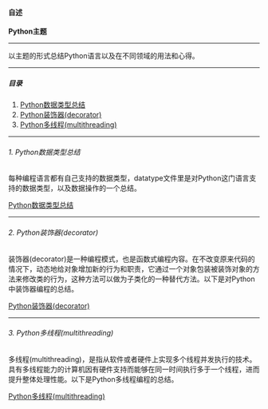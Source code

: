 <h4 id = 'CV'>自述</h4>

**Python主题**

------------

以主题的形式总结Python语言以及在不同领域的用法和心得。

-------------

<h5>目录</h5>

1. [Python数据类型总结](#c1)
2. [Python装饰器(decorator)](#c2)
3. [Python多线程(multithreading)](#c3)

--------------

<h6 id = 'c1'>1. Python数据类型总结</h6>

每种编程语言都有自己支持的数据类型，datatype文件里是对Python这门语言支持的数据类型，以及数据操作的一个总结。

[Python数据类型总结](https://github.com/AJKipper/PythonSubject/tree/master/data-type)

---------------

<h6 id = 'c2'>2. Python装饰器(decorator)</h6>

装饰器(decorator)是一种编程模式，也是函数式编程内容。在不改变原来代码的情况下，动态地给对象增加新的行为和职责，它通过一个对象包装被装饰对象的方法来修改类的行为，这种方法可以做为子类化的一种替代方法。以下是对Python中装饰器编程的总结。

[Python装饰器(decorator)](https://github.com/AJKipper/PythonSubject/tree/master/decorator)

---------------

<h6 id = 'c3'>3. Python多线程(multithreading)</h6>

多线程(multithreading)，是指从软件或者硬件上实现多个线程并发执行的技术。具有多线程能力的计算机因有硬件支持而能够在同一时间执行多于一个线程，进而提升整体处理性能。以下是Python多线程编程的总结。

[Python多线程(multithreading)](https://github.com/AJKipper/PythonSubject/tree/master/multithreading)
